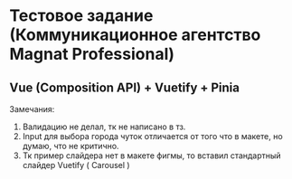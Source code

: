 # Тестовое задание (Коммуникационное агентство Magnat Professional)

## Vue (Composition API) + Vuetify + Pinia

Замечания:

1. Валидацию не делал, тк не написано в тз.
2. Input для выбора города чуток отличается от того что в макете, но думаю, что не критично.
3. Тк пример слайдера нет в макете фигмы, то вставил стандартный слайдер Vuetify ( Carousel )
